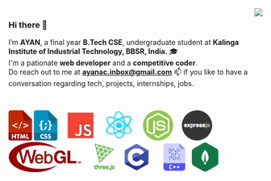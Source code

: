 
<img align="right" src="https://github.com/chakraborty-ayan/Repo-Assets/blob/main/cartoon-characters.gif"/>

### Hi there 👋 

I’m **AYAN**, a final year **B.Tech CSE**, undergraduate student at **Kalinga Institute of Industrial Technology, BBSR, India.** 🎓
<br>I'm a pationate **web developer** and a **competitive coder**.<br>
Do reach out to me at **ayanac.inbox@gmail.com** 📫 if you like to have a conversation regarding tech, projects, internships, jobs.

<br>
<p>
  <img src="https://github.com/ac-ayan/image-assets/blob/master/html-css.png"  height="60" />
  &nbsp&nbsp
   <img src="https://github.com/ac-ayan/image-assets/blob/master/js.gif"  height="60" /> 
  &nbsp&nbsp
    <img src="https://github.com/ac-ayan/image-assets/blob/master/react.gif"  height="60" />
  &nbsp&nbsp
    <img src="https://github.com/ac-ayan/image-assets/blob/master/nodejs.png"  height="60" />
  &nbsp&nbsp
    <img src="https://github.com/ac-ayan/image-assets/blob/master/expjs.png"  height="60" />
    &nbsp&nbsp
    <img src="https://github.com/ac-ayan/image-assets/blob/master/webgl.png"  height="60" />
   &nbsp&nbsp
    <img src="https://github.com/ac-ayan/image-assets/blob/master/3js.png"  height="60" />
    <img src="https://github.com/ac-ayan/image-assets/blob/master/c.png"  height="60" /> 
  &nbsp&nbsp
    <img src="https://github.com/ac-ayan/image-assets/blob/master/c%2B%2B.png"  height="60" />
    <img src="https://github.com/ac-ayan/image-assets/blob/master/Mongodatabase.svg"  height="60" />
</p>
